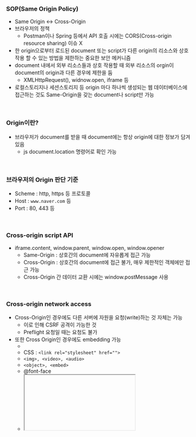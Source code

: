 ### SOP(Same Origin Policy)
+ Same Origin ↔ Cross-Origin
+ 브라우저의 정책
  + Postman이나 Spring 등에서 API 호출 시에는 CORS(Cross-origin resource sharing) 이슈 X
+ 한 origin으로부터 로드된 document 또는 script가 다른 origin의 리소스와 상호작용 할 수 있는 방법을 제한하는 중요한 보안 메커니즘
+ document 내에서 외부 리소스들과 상호 작용할 때 외부 리소스의 orgin이 document의 origin과 다른 경우에 제한을 둠
  + XMLHttpRequest(), widnow.open, iframe 등
+ 로컬스토리지나 세션스토리지 등 origin 마다 하나씩 생성되는 웹 데이터베이스에 접근하는 것도 Same-Origin을 갖는 document나 script만 가능

<br/>

### Origin이란?
+ 브라우저가 document를 받을 때 document에는 항상 origin에 대한 정보가 담겨있음
  + js document.location 명령어로 확인 가능

<br/>

### 브라우저의 Origin 판단 기준
+ Scheme : http, https 등 프로토콜
+ Host : `www.naver.com` 등
+ Port : 80, 443 등

<br/>

### Cross-origin script API
+ iframe.content, window.parent, window.open, window.opener
  + Same-Origin : 상호간의 document에 자유롭게 접근 가능
  + Cross-Origin : 상호간의 document에 접근 불가, 매우 제한적인 객체에만 접근 가능
  + Cross-Origin 간 데이터 교환 시에는 window.postMessage 사용

<br/>

### Cross-origin network access
+ Cross-Origin인 경우에도 다른 서버에 자원을 요청(write)하는 것 자체는 가능
  + 이로 인해 CSRF 공격이 가능한 것
  + Preflight 요청일 때는 요청도 불가
+ 또한 Cross Origin인 경우에도 embedding 가능
  + <script src=""></script>
  + CSS : `<link rel="stylesheet" href="">`
  + `<img>, <video>, <audio>`
  + `<object>, <embed>`
  + @font-face
  + <iframe>
+ 하지만 Cross Origin인 경우 서버로부터 응답받은 리소스에 접근(read) 불가능
  + `Access to ~ at ~ from origin ~ has been blocked by CORS policy: No 'Access-Control-Allow-Origin' header is present on the requested resource.`
  + 서버가 허용한 도메인의 경우 Access-Control-Allow-Origin 헤더에 해당 도메인이 명시됨
+ Cross-origin간 통신이 필요한 경우는?
  + JSONP : 모든 origin 대상으로 SOP를 무력화(표준 X, 권장 X)
  + 허용할 origin만을 Access-Control-Allow-Origin 응답 헤더에 
  
<br/>

### 참고자료
+ `https://www.youtube.com/watch?v=6QV_JpabO7g&list=LL&index=1`


